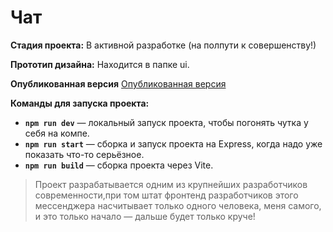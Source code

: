 # Чат

**Стадия проекта:** В активной разработке (на полпути к совершенству!)

**Прототип дизайна:** Находится в папке ui.

**Опубликованная версия** [Опубликованная версия](https://kirill-messenger.netlify.app/)

**Команды для запуска проекта:**
- **`npm run dev`** — локальный запуск проекта, чтобы погонять чутка у себя на компе.
- **`npm run start`** — сборка и запуск проекта на Express, когда надо уже показать что-то серьёзное.
- **`npm run build`** — сборка проекта через Vite.

> Проект разрабатывается одним из крупнейших разработчиков современности,при том штат фронтенд разработчиков этого мессенджера насчитывает только одного человека, меня самого, и это только начало — дальше будет только круче!

